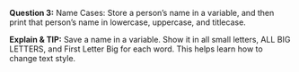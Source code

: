 **Question 3:** Name Cases: Store a person’s name in a variable, and then print that person’s name in lowercase, uppercase, and titlecase.

**Explain & TIP:** Save a name in a variable. Show it in all small letters, ALL BIG LETTERS, and First Letter Big for each word. This helps learn how to change text style.
